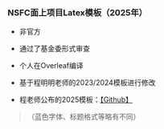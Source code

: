 ### NSFC面上项目Latex模板（2025年）

- 非官方
- 通过了基金委形式审查
- 个人在Overleaf编译
  
- 基于程明明老师的2023/2024模板进行修改
- 程老师公布的2025模板：[【Github】](https://github.com/MCG-NKU/NSFC-LaTex) 
>（蓝色字体、标题格式等略有不同）
